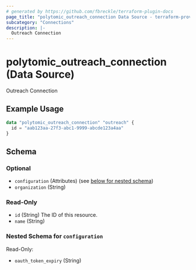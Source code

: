 ```yaml
---
# generated by https://github.com/fbreckle/terraform-plugin-docs
page_title: "polytomic_outreach_connection Data Source - terraform-provider-polytomic"
subcategory: "Connections"
description: |-
  Outreach Connection
---
```


# polytomic_outreach_connection (Data Source)

Outreach Connection

## Example Usage

```terraform
data "polytomic_outreach_connection" "outreach" {
  id = "aab123aa-27f3-abc1-9999-abcde123a4aa"
}
```

<!-- schema generated by tfplugindocs -->
## Schema

### Optional

- `configuration` (Attributes) (see [below for nested schema](#nestedatt--configuration))
- `organization` (String)

### Read-Only

- `id` (String) The ID of this resource.
- `name` (String)

<a id="nestedatt--configuration"></a>
### Nested Schema for `configuration`

Read-Only:

- `oauth_token_expiry` (String)


